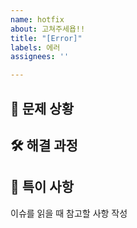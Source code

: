 ```yaml
---
name: hotfix
about: 고쳐주세욥!!
title: "[Error]"
labels: 에러
assignees: ''

---
```


## 🚨 문제 상황

## 🛠️ 해결 과정

## 🚧 특이 사항
이슈를 읽을 때 참고할 사항 작성

